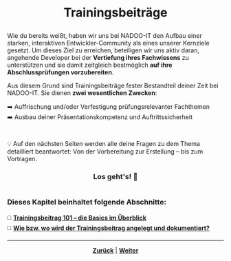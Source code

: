 # <p align="center">Trainingsbeiträge</p>

Wie du bereits weißt, haben wir uns bei NADOO-IT den Aufbau einer starken, interaktiven Entwickler-Community als eines unserer Kernziele gesetzt. Um dieses Ziel zu erreichen, beteiligen wir uns aktiv daran, angehende Developer bei der **Vertiefung ihres Fachwissens** zu unterstützen und sie damit zeitgleich bestmöglich **auf ihre Abschlussprüfungen vorzubereiten**.

Aus diesem Grund sind Trainingsbeiträge fester Bestandteil deiner Zeit bei NADOO-IT. Sie dienen **zwei wesentlichen Zwecken**:

➡️ Auffrischung und/oder Verfestigung prüfungsrelevanter Fachthemen <br>
➡️ Ausbau deiner Präsentationskompetenz und Auftrittssicherheit

#

💡 Auf den nächsten Seiten werden alle deine Fragen zu dem Thema detailliert beantwortet: Von der Vorbereitung zur Erstellung – bis zum Vortragen. 
<h3 align="center">Los geht's! 🚀<h3> 

#

### Dieses Kapitel beinhaltet folgende Abschnitte:

◻️ [**Trainingsbeitrag 101 – die Basics im Überblick**](/docs/02-arbeiten_bei_nadoo/02-training_und_vorbereitung/01-trainingsbeitraege/01-basics/README.md) <br>
◻️ [**Wie bzw. wo wird der Trainingsbeitrag angelegt und dokumentiert?**](/docs/02-arbeiten_bei_nadoo/02-training_und_vorbereitung/01-trainingsbeitraege/02-dokumentation/README.md) <br>

---

<p align="center"><a href="/docs/02-arbeiten_bei_nadoo/02-training_und_vorbereitung/README.md"><strong>Zurück</strong></a> | <a href="/docs/02-arbeiten_bei_nadoo/02-training_und_vorbereitung/01-trainingsbeitraege/01-basics/README.md"><strong>Weiter</strong></a></p>
